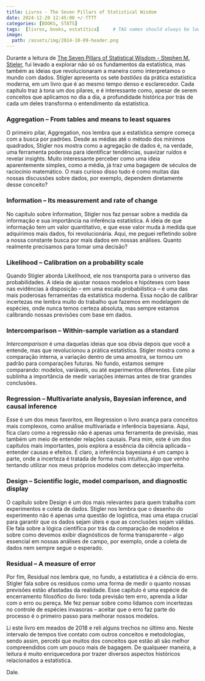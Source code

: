 ```yaml
---
title: Livros - The Seven Pillars of Statistical Wisdom
date: 2024-12-20 12:45:00 +/-TTTT
categories: [BOOKS, STATS]
tags:  [livros, books, estatítica]     # TAG names should always be lowercase
image:
  path: /assets/img/2024-10-09-header.png
---
```


Durante a leitura de [ The Seven Pillars of Statistical Wisdom  - Stephen M. Stieler](https://www.amazon.com/Seven-Pillars-Statistical-Wisdom/dp/0674088913), fui levado a explorar não só os fundamentos da estatística, mas também as ideias que revolucionaram a maneira como interpretamos o mundo com dados. Stigler apresenta os sete *bastiões* da prática estatística moderna, em um livro que é ao mesmo tempo denso e esclarecedor. Cada capítulo traz à tona um dos pilares, e é interessante como, apesar de serem conceitos que aplicamos no dia a dia, a profundidade histórica por trás de cada um deles transforma o entendimento da estatística. 

### Aggregation – From tables and means to least squares

O primeiro pilar, Aggregation, nos lembra que a estatística sempre começa com a busca por padrões. Desde as médias até o método dos mínimos quadrados, Stigler nos mostra como a agregação de dados é, na verdade, uma ferramenta poderosa para identificar tendências, suavizar ruídos e revelar insights. Muito interessante perceber como uma ideia aparentemente simples, como a média, já traz uma bagagem de séculos de raciocínio matemático. O mais curioso disso tudo é como muitas das nossas discussões sobre dados, por exemplo, dependem diretamente desse conceito?

### Information – Its measurement and rate of change

No capítulo sobre Information, Stigler nos faz pensar sobre a medida da informação e sua importância na inferência estatística. A ideia de que informação tem um valor quantitativo, e que esse valor muda à medida que adquirimos mais dados, foi revolucionária. Aqui, me peguei refletindo sobre a nossa constante busca por mais dados em nossas análises. Quanto realmente precisamos para tomar uma decisão? 

### Likelihood – Calibration on a probability scale

Quando Stigler aborda Likelihood, ele nos transporta para o universo das probabilidades. A ideia de ajustar nossos modelos e hipóteses com base nas evidências à disposição – em uma escala probabilística – é uma das mais poderosas ferramentas da estatística moderna. Essa noção de calibrar incertezas me lembra muito do trabalho que fazemos em modelagem de espécies, onde nunca temos certeza absoluta, mas sempre estamos calibrando nossas previsões com base em dados.

### Intercomparison – Within-sample variation as a standard

*Intercomparison* é uma daquelas ideias que soa óbvia depois que você a entende, mas que revolucionou a prática estatística. Stigler mostra como a comparação interna, a variação dentro de uma amostra, se tornou um padrão para comparações futuras. No fundo, estamos sempre comparando: modelos, variáveis, ou até experimentos diferentes. Este pilar sublinha a importância de medir variações internas antes de tirar grandes conclusões.

### Regression – Multivariate analysis, Bayesian inference, and causal inference

Esse é um dos meus favoritos, em Regression o livro avança para conceitos mais complexos, como análise multivariada e inferência bayesiana. Aqui, fica claro como a regressão não é apenas uma ferramenta de previsão, mas também um meio de entender relações causais. Para mim, este é um dos capítulos mais importantes, pois explora a essência da ciência aplicada – entender causas e efeitos. E claro, a inferência bayesiana é um campo à parte, onde a incerteza é tratada de forma mais intuitiva, algo que venho tentando utilizar nos meus próprios modelos com detecção imperfeita.

### Design – Scientific logic, model comparison, and diagnostic display

O capítulo sobre Design é um dos mais relevantes para quem trabalha com experimentos e coleta de dados. Stigler nos lembra que o desenho do experimento não é apenas uma questão de logística, mas uma etapa crucial para garantir que os dados sejam úteis e que as conclusões sejam válidas. Ele fala sobre a lógica científica por trás da comparação de modelos e sobre como devemos exibir diagnósticos de forma transparente – algo essencial em nossas análises de campo, por exemplo, onde a coleta de dados nem sempre segue o esperado.

### Residual – A measure of error

Por fim, Residual nos lembra que, no fundo, a estatística é a ciência do erro. Stigler fala sobre os resíduos como uma forma de medir o quanto nossas previsões estão afastadas da realidade. Esse capítulo é uma espécie de encerramento filosófico do livro: toda previsão tem erro, aprenda a lidar com o erro ou pereça. Me fez pensar sobre como lidamos com incertezas no controle de espécies invasoras – aceitar que o erro faz parte do processo é o primeiro passo para melhorar nossos modelos.


Li este livro em meados de 2018 e reli alguns trechos no último ano. Neste intervalo de tempos tive contato com outros conceitos e metodologias, sendo assim, percebi que muitos dos conceitos que estão ali são melhor compreendidos com um pouco mais de bagagem. De qualqueer maneira, a leitura é muito enriquecedora por trazer diversos aspectos históricos relacionados a estatística. 

Dale.



